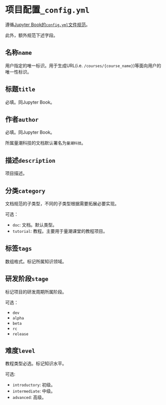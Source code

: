 # 项目配置`_config.yml`

遵循[Jupyter Book的`config.yml`文件规范](https://jupyterbook.org/en/stable/customize/config.html)。

此外，额外规范下述字段。

## 名称`name`

用户指定的唯一标识。用于生成URL(i.e. `/courses/{course_name}`)等面向用户的唯一性标识。

## 标题`title`

必填。同Jupyter Book。

## 作者`author`

必填。同Jupyter Book。

所属量潮科技的文档默认署名为`量潮科技`。

## 描述`description`

项目描述。

## 分类`category`

文档规范的子类型，不同的子类型根据需要拓展必要实现。

可选：

- `doc`: 文档。默认类型。
- `tutorial`: 教程。主要用于量潮课堂的教程项目。

## 标签`tags`

数组格式。标记所属知识领域。

## 研发阶段`stage`

标记项目的研发周期所属阶段。

可选：

- `dev`
- `alpha`
- `beta`
- `rc`
- `release`

## 难度`level`

教程类型必选。标记知识水平。

可选:

- `introductory`: 初级。
- `intermediate`: 中级。
- `advanced`: 高级。
